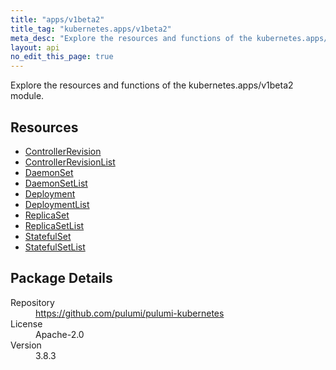```yaml
---
title: "apps/v1beta2"
title_tag: "kubernetes.apps/v1beta2"
meta_desc: "Explore the resources and functions of the kubernetes.apps/v1beta2 module."
layout: api
no_edit_this_page: true
---
```


<!-- WARNING: this file was generated by Pulumi Docs Generator. -->
<!-- Do not edit by hand unless you're certain you know what you are doing! -->

Explore the resources and functions of the kubernetes.apps/v1beta2 module.

<h2 id="resources">Resources</h2>
<ul class="api">
    <li><a href="controllerrevision" title="ControllerRevision"><span class="api-symbol api-symbol--resource"></span>ControllerRevision</a></li>
    <li><a href="controllerrevisionlist" title="ControllerRevisionList"><span class="api-symbol api-symbol--resource"></span>ControllerRevisionList</a></li>
    <li><a href="daemonset" title="DaemonSet"><span class="api-symbol api-symbol--resource"></span>DaemonSet</a></li>
    <li><a href="daemonsetlist" title="DaemonSetList"><span class="api-symbol api-symbol--resource"></span>DaemonSetList</a></li>
    <li><a href="deployment" title="Deployment"><span class="api-symbol api-symbol--resource"></span>Deployment</a></li>
    <li><a href="deploymentlist" title="DeploymentList"><span class="api-symbol api-symbol--resource"></span>DeploymentList</a></li>
    <li><a href="replicaset" title="ReplicaSet"><span class="api-symbol api-symbol--resource"></span>ReplicaSet</a></li>
    <li><a href="replicasetlist" title="ReplicaSetList"><span class="api-symbol api-symbol--resource"></span>ReplicaSetList</a></li>
    <li><a href="statefulset" title="StatefulSet"><span class="api-symbol api-symbol--resource"></span>StatefulSet</a></li>
    <li><a href="statefulsetlist" title="StatefulSetList"><span class="api-symbol api-symbol--resource"></span>StatefulSetList</a></li>
</ul>

<h2 id="package-details">Package Details</h2>
<dl class="package-details">
	<dt>Repository</dt>
	<dd><a href="https://github.com/pulumi/pulumi-kubernetes">https://github.com/pulumi/pulumi-kubernetes</a></dd>
	<dt>License</dt>
	<dd>Apache-2.0</dd>
	<dt>Version</dt>
	<dd>3.8.3</dd>
</dl>

